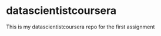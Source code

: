 datascientistcoursera
=====================

This is my datascientistcoursera repo for the first assignment
